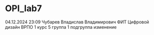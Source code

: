 # OPI_lab7
04.12.2024 23:09
Чубарев 
Владислав
Владимирович
ФИТ
Цифровой дизайн
ВРПО
1 курс 5 группа 1 подгруппа
изменение
